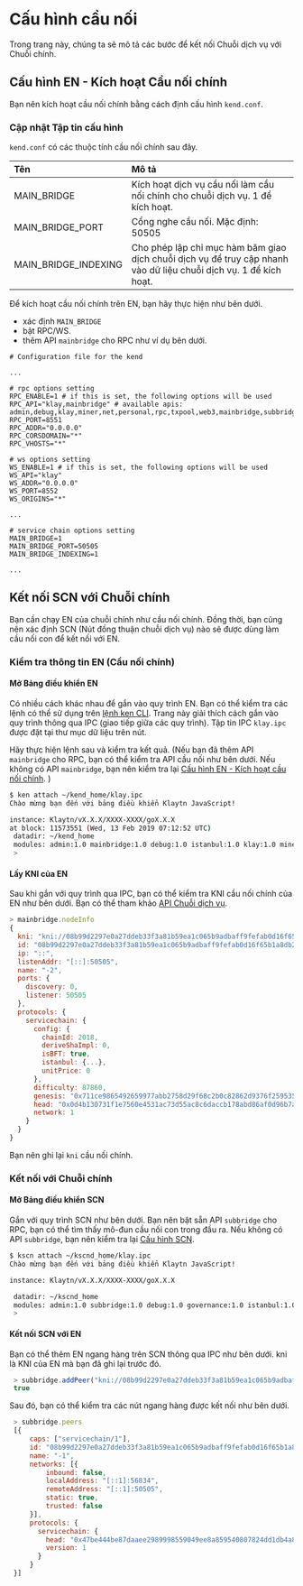 # Cấu hình cầu nối

Trong trang này, chúng ta sẽ mô tả các bước để kết nối Chuỗi dịch vụ với Chuỗi chính.

## Cấu hình EN - Kích hoạt Cầu nối chính <a id="en-configuration-enable-main-bridge"></a>

Bạn nên kích hoạt cầu nối chính bằng cách định cấu hình `kend.conf`.

### Cập nhật Tập tin cấu hình <a id="update-the-configuration-file"></a>

`kend.conf` có các thuộc tính cầu nối chính sau đây.

| Tên                    | Mô tả                                                                                                             |
|:---------------------- |:----------------------------------------------------------------------------------------------------------------- |
| MAIN_BRIDGE            | Kích hoạt dịch vụ cầu nối làm cầu nối chính cho chuỗi dịch vụ. 1 để kích hoạt.                                    |
| MAIN_BRIDGE_PORT     | Cổng nghe cầu nối. Mặc định: 50505                                                                                |
| MAIN_BRIDGE_INDEXING | Cho phép lập chỉ mục hàm băm giao dịch chuỗi dịch vụ để truy cập nhanh vào dữ liệu chuỗi dịch vụ. 1 để kích hoạt. |

Để kích hoạt cầu nối chính trên EN, bạn hãy thực hiện như bên dưới.

* xác định `MAIN_BRIDGE`
* bật RPC/WS.
* thêm API `mainbridge` cho RPC như ví dụ bên dưới.

```text
# Configuration file for the kend

...

# rpc options setting
RPC_ENABLE=1 # if this is set, the following options will be used
RPC_API="klay,mainbridge" # available apis: admin,debug,klay,miner,net,personal,rpc,txpool,web3,mainbridge,subbridge
RPC_PORT=8551
RPC_ADDR="0.0.0.0"
RPC_CORSDOMAIN="*"
RPC_VHOSTS="*"

# ws options setting
WS_ENABLE=1 # if this is set, the following options will be used
WS_API="klay" 
WS_ADDR="0.0.0.0"
WS_PORT=8552
WS_ORIGINS="*"

...

# service chain options setting
MAIN_BRIDGE=1
MAIN_BRIDGE_PORT=50505
MAIN_BRIDGE_INDEXING=1

...
```

## Kết nối SCN với Chuỗi chính <a id="connect-scn-to-the-main-chain"></a>

Bạn cần chạy EN của chuỗi chính như cầu nối chính. Đồng thời, bạn cũng nên xác định SCN (Nút đồng thuận chuỗi dịch vụ) nào sẽ được dùng làm cầu nối con để kết nối với EN.

### Kiểm tra thông tin EN (Cầu nối chính) <a id="check-en-(main-bridge)-information"></a>

#### Mở Bảng điều khiển EN <a id="open-en-console"></a>

Có nhiều cách khác nhau để gắn vào quy trình EN. Bạn có thể kiểm tra các lệnh có thể sử dụng trên [lệnh ken CLI](../../../nodes/endpoint-node/ken-cli-commands.md). Trang này giải thích cách gắn vào quy trình thông qua IPC (giao tiếp giữa các quy trình). Tập tin IPC `klay.ipc` được đặt tại thư mục dữ liệu trên nút.

Hãy thực hiện lệnh sau và kiểm tra kết quả. (Nếu bạn đã thêm API `mainbridge` cho RPC, bạn có thể kiểm tra API cầu nối như bên dưới. Nếu không có API `mainbridge`, bạn nên kiểm tra lại [Cấu hình EN - Kích hoạt cầu nối chính](#en-configuration-enable-main-bridge). )

```bash
$ ken attach ~/kend_home/klay.ipc
Chào mừng bạn đến với bảng điều khiển Klaytn JavaScript!

instance: Klaytn/vX.X.X/XXXX-XXXX/goX.X.X
at block: 11573551 (Wed, 13 Feb 2019 07:12:52 UTC)
 datadir: ~/kend_home
 modules: admin:1.0 mainbridge:1.0 debug:1.0 istanbul:1.0 klay:1.0 miner:1.0 net:1.0 personal:1.0 rpc:1.0 txpool:1.0
 >
```

#### Lấy KNI của EN <a id="get-the-ens-kni"></a>

Sau khi gắn với quy trình qua IPC, bạn có thể kiểm tra KNI cầu nối chính của EN như bên dưới. Bạn có thể tham khảo [API Chuỗi dịch vụ](../../../references/service-chain-api/subbridge.md).

```javascript
> mainbridge.nodeInfo
{
  kni: "kni://08b99d2297e0a27ddeb33f3a81b59ea1c065b9adbaff9fefab0d16f65b1a8db22939a104c24447e9aca521c158922ca912476b544baf48995a382d88886e0a37@[::]:50505?discport=0",
  id: "08b99d2297e0a27ddeb33f3a81b59ea1c065b9adbaff9fefab0d16f65b1a8db22939a104c24447e9aca521c158922ca912476b544baf48995a382d88886e0a37",
  ip: "::",
  listenAddr: "[::]:50505",
  name: "-2",
  ports: {
    discovery: 0,
    listener: 50505
  },
  protocols: {
    servicechain: {
      config: {
        chainId: 2018,
        deriveShaImpl: 0,
        isBFT: true,
        istanbul: {...},
        unitPrice: 0
      },
      difficulty: 87860,
      genesis: "0x711ce9865492659977abb2758d29f68c2b0c82862d9376f25953579f64f95b58",
      head: "0x0d4b130731f1e7560e4531ac73d55ac8c6daccb178abd86af0d96b7aafded7c5",
      network: 1
    }
  }
}
```

Bạn nên ghi lại `kni` cầu nối chính.

### Kết nối với Chuỗi chính <a id="connect-to-the-main-chain"></a>

#### Mở Bảng điều khiển SCN <a id="open-scn-console"></a>

Gắn với quy trình SCN như bên dưới. Bạn nên bật sẵn API `subbridge` cho RPC, bạn có thể tìm thấy mô-đun cầu nối con trong đầu ra. Nếu không có API `subbridge`, bạn nên kiểm tra lại [Cấu hình SCN](../install-service-chain.md#configuration-of-the-scn).

```bash
$ kscn attach ~/kscnd_home/klay.ipc
Chào mừng bạn đến với bảng điều khiển Klaytn JavaScript!

instance: Klaytn/vX.X.X/XXXX-XXXX/goX.X.X

 datadir: ~/kscnd_home
 modules: admin:1.0 subbridge:1.0 debug:1.0 governance:1.0 istanbul:1.0 klay:1.0 miner:1.0 net:1.0 personal:1.0 rpc:1.0 servicechain:1.0 txpool:1.0
 >
```

#### Kết nối SCN với EN <a id="connect-scn-with-en"></a>

Bạn có thể thêm EN ngang hàng trên SCN thông qua IPC như bên dưới. kni là KNI của EN mà bạn đã ghi lại trước đó.

```javascript
 > subbridge.addPeer("kni://08b99d2297e0a27ddeb33f3a81b59ea1c065b9adbaff9fefab0d16f65b1a8db22939a104c24447e9aca521c158922ca912476b544baf48995a382d88886e0a37@[::]:50505?discport=0")
 true
```

Sau đó, bạn có thể kiểm tra các nút ngang hàng được kết nối như bên dưới.

```javascript
 > subbridge.peers
 [{
     caps: ["servicechain/1"],
     id: "08b99d2297e0a27ddeb33f3a81b59ea1c065b9adbaff9fefab0d16f65b1a8db22939a104c24447e9aca521c158922ca912476b544baf48995a382d88886e0a37",
     name: "-1",
     networks: [{
         inbound: false,
         localAddress: "[::1]:56834",
         remoteAddress: "[::1]:50505",
         static: true,
         trusted: false
     }],
     protocols: {
       servicechain: {
         head: "0x47be444be87daaee2989998559049ee8a859540807824dd1db4a80ea6cb42293",
         version: 1
       }
     }
 }]
```
